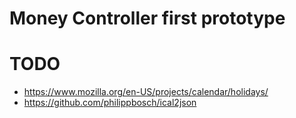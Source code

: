 # Money Controller first prototype


# TODO

- https://www.mozilla.org/en-US/projects/calendar/holidays/
- https://github.com/philippbosch/ical2json
